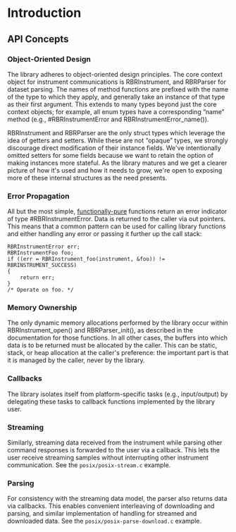 # Introduction

## API Concepts

### Object-Oriented Design

The library adheres
to object-oriented design principles.
The core context object for instrument communications
is RBRInstrument,
and RBRParser for dataset parsing.
The names of method functions
are prefixed with the name of the type
to which they apply,
and generally take an instance of that type
as their first argument.
This extends to many types
beyond just the core context objects;
for example,
all enum types have a corresponding “name” method
(e.g., #RBRInstrumentError and RBRInstrumentError_name()).

RBRInstrument and RBRParser
are the only struct types which leverage
the idea of getters and setters.
While these are not “opaque” types,
we strongly discourage direct modification
of their instance fields.
We've intentionally omitted setters
for some fields
because we want to retain the option
of making instances more stateful.
As the library matures
and we get a clearer picture
of how it's used
and how it needs to grow,
we're open to exposing more
of these internal structures
as the need presents.

### Error Propagation

All but the most simple,
[functionally-pure][pure] functions
return an error indicator
of type #RBRInstrumentError.
Data is returned to the caller via out pointers.
This means that a common pattern
can be used for calling library functions
and either handling any error
or passing it further up the call stack:

~~~{.c}
RBRInstrumentError err;
RBRInstrumentFoo foo;
if ((err = RBRInstrument_foo(instrument, &foo)) != RBRINSTRUMENT_SUCCESS)
{
    return err;
}
/* Operate on foo. */
~~~

[pure]: https://en.wikipedia.org/wiki/Purely_functional_programming

### Memory Ownership

The only dynamic memory allocations
performed by the library
occur within RBRInstrument_open()
and RBRParser_init(),
as described in the documentation
for those functions.
In all other cases,
the buffers into which data
is to be returned
must be allocated by the caller.
This can be static, stack,
or heap allocation
at the caller's preference:
the important part is that
it is managed by the caller,
never by the library.

### Callbacks

The library isolates itself
from platform-specific tasks
(e.g., input/output)
by delegating these tasks
to callback functions
implemented by the library user.

### Streaming

Similarly, streaming data received from the instrument
while parsing other command responses
is forwarded to the user via a callback.
This lets the user receive streaming samples
without interrupting other instrument communication.
See the `posix/posix-stream.c` example.

### Parsing

For consistency with
the streaming data model,
the parser also returns data via callbacks.
This enables convenient interleaving
of downloading and parsing,
and similar implementation of handling
for streamed and downloaded data.
See the `posix/posix-parse-download.c` example.
